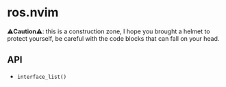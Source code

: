 # ros.nvim

⚠️**Caution**⚠️: this is a construction zone, I hope you brought a helmet to protect yourself, be careful with the code blocks that can fall on your head.


## API

- `interface_list()`
